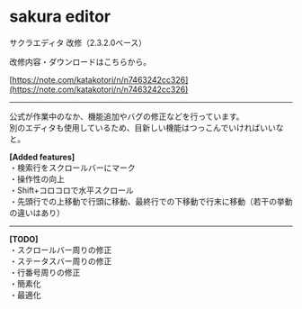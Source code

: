# sakura editor
サクラエディタ 改修（2.3.2.0ベース）<br>

改修内容・ダウンロードはこちらから。

[https://note.com/katakotori/n/n7463242cc326](https://note.com/katakotori/n/n7463242cc326)

<hr>

公式が作業中のなか、機能追加やバグの修正などを行っています。<br>
別のエディタも使用しているため、目新しい機能はつっこんでいければいいなと。<br>

<b>[Added features]</b><br>
・検索行をスクロールバーにマーク<br>
・操作性の向上<br>
・Shift+コロコロで水平スクロール<br>
・先頭行での上移動で行頭に移動、最終行での下移動で行末に移動（若干の挙動の違いはあり）<br>

<hr>

<b>[TODO]</b><br>
・スクロールバー周りの修正<br>
・ステータスバー周りの修正<br>
・行番号周りの修正<br>
・簡素化<br>
・最適化<br>

